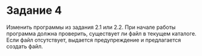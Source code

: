 # Задание 4
Изменить программы из задания 2.1 или
2.2. При начале работы программа должна проверить,
существует ли файл в текущем каталоге. Если файл отсутствует,
выдается предупреждение и предлагается создать файл.
